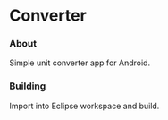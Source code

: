 Converter
=========

### About

Simple unit converter app for Android.

### Building

Import into Eclipse workspace and build.

